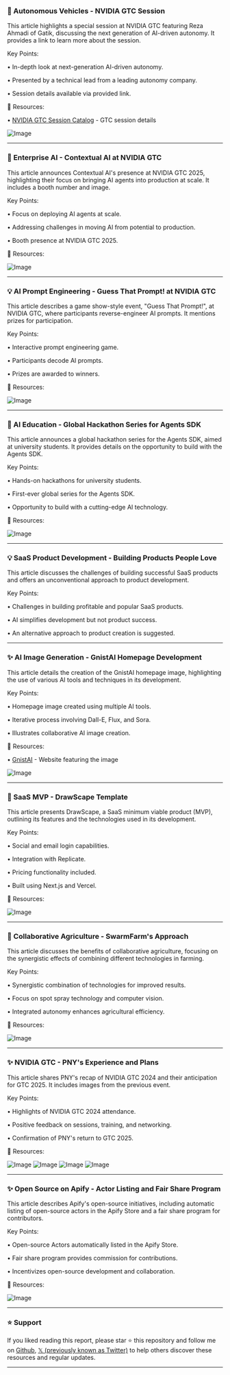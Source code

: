 ### 🤖 Autonomous Vehicles - NVIDIA GTC Session

This article highlights a special session at NVIDIA GTC featuring Reza Ahmadi of Gatik, discussing the next generation of AI-driven autonomy.  It provides a link to learn more about the session.

Key Points:

• In-depth look at next-generation AI-driven autonomy.

• Presented by a technical lead from a leading autonomy company.

•  Session details available via provided link.


🔗 Resources:

• [NVIDIA GTC Session Catalog](https://nvidia.com/gtc/session-catalog/?search=S73215&ncid=so-link-298863-vt03&tab.catalogallsessionstab=16566177511100015Kus#) -  GTC session details

![Image](https://pbs.twimg.com/media/Gl2PpwPXIAABYGG?format=jpg&name=small)


---
### 🚀 Enterprise AI - Contextual AI at NVIDIA GTC

This article announces Contextual AI's presence at NVIDIA GTC 2025, highlighting their focus on bringing AI agents into production at scale.  It includes a booth number and image.


Key Points:

• Focus on deploying AI agents at scale.

• Addressing challenges in moving AI from potential to production.

• Booth presence at NVIDIA GTC 2025.


🔗 Resources:

![Image](https://pbs.twimg.com/media/Gl3BZDDbYAM_PQ_?format=jpg&name=small)

---
### 💡 AI Prompt Engineering - Guess That Prompt! at NVIDIA GTC

This article describes a game show-style event, "Guess That Prompt!", at NVIDIA GTC, where participants reverse-engineer AI prompts. It mentions prizes for participation.

Key Points:

•  Interactive prompt engineering game.

•  Participants decode AI prompts.

•  Prizes are awarded to winners.


🔗 Resources:

![Image](https://pbs.twimg.com/media/Gl3IRIObYAAdoOB?format=jpg&name=small)

---
### 🚀 AI Education - Global Hackathon Series for Agents SDK

This article announces a global hackathon series for the Agents SDK, aimed at university students.  It provides details on the opportunity to build with the Agents SDK.

Key Points:

• Hands-on hackathons for university students.

• First-ever global series for the Agents SDK.

• Opportunity to build with a cutting-edge AI technology.


🔗 Resources:

![Image](https://pbs.twimg.com/media/Gl5dXAcbYAIf6ui?format=jpg&name=small)

---
### 💡 SaaS Product Development - Building Products People Love

This article discusses the challenges of building successful SaaS products and offers an unconventional approach to product development.

Key Points:

• Challenges in building profitable and popular SaaS products.

•  AI simplifies development but not product success.

•  An alternative approach to product creation is suggested.


---
### ✨ AI Image Generation - GnistAI Homepage Development

This article details the creation of the GnistAI homepage image, highlighting the use of various AI tools and techniques in its development.

Key Points:

•  Homepage image created using multiple AI tools.

•  Iterative process involving Dall-E, Flux, and Sora.

•  Illustrates collaborative AI image creation.


🔗 Resources:

• [GnistAI](http://gnist.ai) -  Website featuring the image

![Image](https://pbs.twimg.com/ext_tw_video_thumb/1899961229080215552/pu/img/XBTn5WIjAqykA7vA.jpg)

---
### 🚀 SaaS MVP - DrawScape Template

This article presents DrawScape, a SaaS minimum viable product (MVP), outlining its features and the technologies used in its development.

Key Points:

•  Social and email login capabilities.

•  Integration with Replicate.

•  Pricing functionality included.

•  Built using Next.js and Vercel.


🔗 Resources:

![Image](https://pbs.twimg.com/ext_tw_video_thumb/1899941443218923520/pu/img/mC_VC5jK5lGu7BWp.jpg)

---
### 🤖 Collaborative Agriculture - SwarmFarm's Approach

This article discusses the benefits of collaborative agriculture, focusing on the synergistic effects of combining different technologies in farming.

Key Points:

•  Synergistic combination of technologies for improved results.

•  Focus on spot spray technology and computer vision.

•  Integrated autonomy enhances agricultural efficiency.


🔗 Resources:

![Image](https://pbs.twimg.com/media/Gl1q2k8bMAA0sdT?format=jpg&name=small)

---
### ✨ NVIDIA GTC - PNY's Experience and Plans

This article shares PNY's recap of NVIDIA GTC 2024 and their anticipation for GTC 2025. It includes images from the previous event.

Key Points:

•  Highlights of NVIDIA GTC 2024 attendance.

•  Positive feedback on sessions, training, and networking.

•  Confirmation of PNY's return to GTC 2025.


🔗 Resources:

![Image](https://pbs.twimg.com/media/Gl4E5HoWIAI7FUf?format=jpg&name=360x360)
![Image](https://pbs.twimg.com/media/Gl4E5f3XEAABphc?format=jpg&name=360x360)
![Image](https://pbs.twimg.com/media/Gl4E51nWYAA-xpH?format=jpg&name=360x360)
![Image](https://pbs.twimg.com/media/Gl4E6QCXoAAKlcV?format=jpg&name=360x360)

---
### ✨ Open Source on Apify - Actor Listing and Fair Share Program

This article describes Apify's open-source initiatives, including automatic listing of open-source actors in the Apify Store and a fair share program for contributors.

Key Points:

•  Open-source Actors automatically listed in the Apify Store.

•  Fair share program provides commission for contributions.

•  Incentivizes open-source development and collaboration.


🔗 Resources:

![Image](https://pbs.twimg.com/media/Gl3h4TMW0AA7vXN?format=jpg&name=small)


---

### ⭐️ Support

If you liked reading this report, please star ⭐️ this repository and follow me on [Github](https://github.com/Drix10), [𝕏 (previously known as Twitter)](https://x.com/DRIX_10_) to help others discover these resources and regular updates.

---